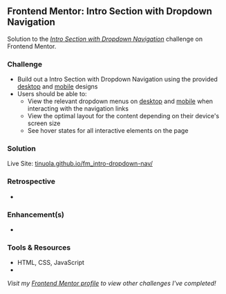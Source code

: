 ## Frontend Mentor: Intro Section with Dropdown Navigation

Solution to the _[Intro Section with Dropdown Navigation](https://www.frontendmentor.io/challenges/intro-section-with-dropdown-navigation-ryaPetHE5)_ challenge on Frontend Mentor.

### Challenge

- Build out a Intro Section with Dropdown Navigation using the provided [desktop](/assets/design/desktop-design.jpg) and [mobile](/assets/design/mobile-design.jpg) designs
- Users should be able to:
  - View the relevant dropdown menus on [desktop](/assets/design/active-states.jpg) and [mobile](/assets/design/mobile-menu-expanded.jpg) when interacting with the navigation links
  - View the optimal layout for the content depending on their device's screen size
  - See hover states for all interactive elements on the page

### Solution

Live Site: [tinuola.github.io/fm_intro-dropdown-nav/](https://tinuola.github.io/fm_intro-dropdown-nav/)

### Retrospective

-

### Enhancement(s)

-

### Tools & Resources

- HTML, CSS, JavaScript
- []()

_Visit my [Frontend Mentor profile](https://www.frontendmentor.io/profile/tinuola) to view other challenges I've completed!_
